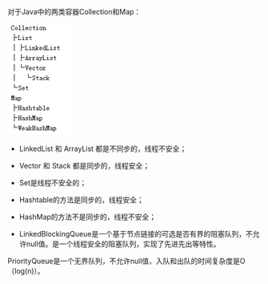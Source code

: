 对于Java中的两类容器Collection和Map：

![title](https://raw.githubusercontent.com/XQLong/Image-Hosting/master/gitnote/2019/08/06/1565056754385-1565056754391.png)

- LinkedList 和 ArrayList 都是不同步的，线程不安全；
- Vector 和 Stack 都是同步的，线程安全；
- Set是线程不安全的；

- Hashtable的方法是同步的，线程安全；
- HashMap的方法不是同步的，线程不安全；

- LinkedBlockingQueue是一个基于节点链接的可选是否有界的阻塞队列，不允许null值。是一个线程安全的阻塞队列，实现了先进先出等特性。

PriorityQueue是一个无界队列，不允许null值，入队和出队的时间复杂度是O（log(n)）。